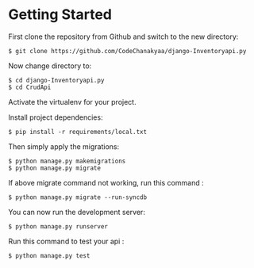 # Getting Started

First clone the repository from Github and switch to the new directory:

    $ git clone https://github.com/CodeChanakyaa/django-Inventoryapi.py

Now change directory to:

    $ cd django-Inventoryapi.py
    $ cd CrudApi
    
Activate the virtualenv for your project.
    
Install project dependencies:

    $ pip install -r requirements/local.txt
    
Then simply apply the migrations:

    $ python manage.py makemigrations    
    $ python manage.py migrate

If above migrate command not working, run this command :

    $ python manage.py migrate --run-syncdb 

You can now run the development server:

    $ python manage.py runserver

Run this command to test your api :

    $ python manage.py test
    
